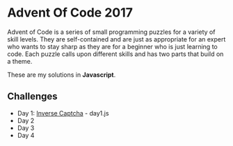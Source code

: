 # Advent Of Code 2017
Advent of Code is a series of small programming puzzles for a variety of skill levels. They are self-contained and are just as appropriate for an expert who wants to stay sharp as they are for a beginner who is just learning to code. Each puzzle calls upon different skills and has two parts that build on a theme.

These are my solutions in **Javascript**.

## Challenges
* Day 1: [Inverse Captcha](http://adventofcode.com/2017/day/1) - day1.js
* Day 2
* Day 3
* Day 4
